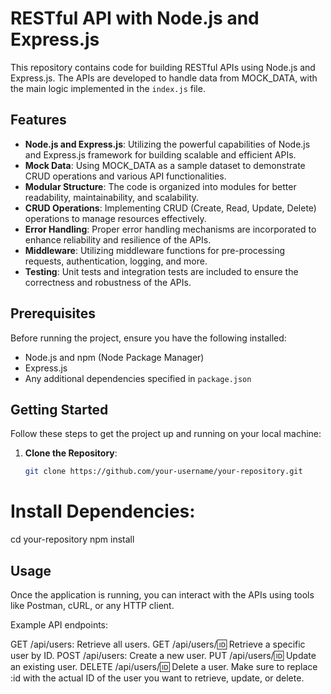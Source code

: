 # RESTful API with Node.js and Express.js

This repository contains code for building RESTful APIs using Node.js and Express.js. The APIs are developed to handle data from MOCK_DATA, with the main logic implemented in the `index.js` file.

## Features

- **Node.js and Express.js**: Utilizing the powerful capabilities of Node.js and Express.js framework for building scalable and efficient APIs.
- **Mock Data**: Using MOCK_DATA as a sample dataset to demonstrate CRUD operations and various API functionalities.
- **Modular Structure**: The code is organized into modules for better readability, maintainability, and scalability.
- **CRUD Operations**: Implementing CRUD (Create, Read, Update, Delete) operations to manage resources effectively.
- **Error Handling**: Proper error handling mechanisms are incorporated to enhance reliability and resilience of the APIs.
- **Middleware**: Utilizing middleware functions for pre-processing requests, authentication, logging, and more.
- **Testing**: Unit tests and integration tests are included to ensure the correctness and robustness of the APIs.

## Prerequisites

Before running the project, ensure you have the following installed:

- Node.js and npm (Node Package Manager)
- Express.js
- Any additional dependencies specified in `package.json`

## Getting Started

Follow these steps to get the project up and running on your local machine:

1. **Clone the Repository**:

   ```bash
   git clone https://github.com/your-username/your-repository.git
# Install Dependencies:
cd your-repository
npm install



## Usage
Once the application is running, you can interact with the APIs using tools like Postman, cURL, or any HTTP client.

Example API endpoints:

GET /api/users: Retrieve all users.
GET /api/users/:id: Retrieve a specific user by ID.
POST /api/users: Create a new user.
PUT /api/users/:id: Update an existing user.
DELETE /api/users/:id: Delete a user.
Make sure to replace :id with the actual ID of the user you want to retrieve, update, or delete.

